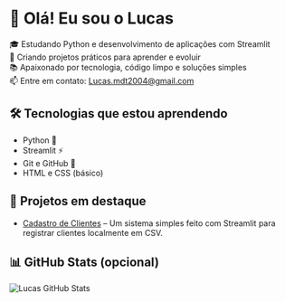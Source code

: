 # 👋 Olá! Eu sou o Lucas

🎓 Estudando Python e desenvolvimento de aplicações com Streamlit  
🚀 Criando projetos práticos para aprender e evoluir  
📚 Apaixonado por tecnologia, código limpo e soluções simples  
📫 Entre em contato: Lucas.mdt2004@gmail.com

## 🛠️ Tecnologias que estou aprendendo

- Python 🐍
- Streamlit ⚡
- Git e GitHub 🐙
- HTML e CSS (básico)

## 📌 Projetos em destaque

- [Cadastro de Clientes](https://github.com/LucasDev1999/cadastro-clientes) – Um sistema simples feito com Streamlit para registrar clientes localmente em CSV.

## 📊 GitHub Stats (opcional)

![Lucas GitHub Stats](https://github-readme-stats.vercel.app/api?username=LucasDev1999&show_icons=true&theme=dark)
